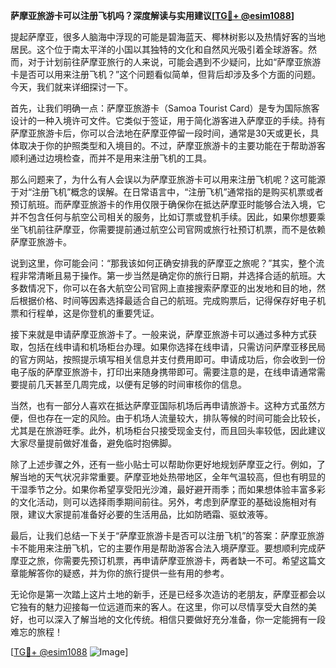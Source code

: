 **萨摩亚旅游卡可以注册飞机吗？深度解读与实用建议[[TG💪+ @esim1088](https://t.me/s/esim1088)]**

提起萨摩亚，很多人脑海中浮现的可能是碧海蓝天、椰林树影以及热情好客的当地居民。这个位于南太平洋的小国以其独特的文化和自然风光吸引着全球游客。然而，对于计划前往萨摩亚旅行的人来说，可能会遇到不少疑问，比如“萨摩亚旅游卡是否可以用来注册飞机？”这个问题看似简单，但背后却涉及多个方面的问题。今天，我们就来详细探讨一下。

首先，让我们明确一点：萨摩亚旅游卡（Samoa Tourist Card）是专为国际旅客设计的一种入境许可文件。它类似于签证，用于简化游客进入萨摩亚的手续。持有萨摩亚旅游卡后，你可以合法地在萨摩亚停留一段时间，通常是30天或更长，具体取决于你的护照类型和入境目的。不过，萨摩亚旅游卡的主要功能在于帮助游客顺利通过边境检查，而并不是用来注册飞机的工具。

那么问题来了，为什么有人会误以为萨摩亚旅游卡可以用来注册飞机呢？这可能源于对“注册飞机”概念的误解。在日常语言中，“注册飞机”通常指的是购买机票或者预订航班。而萨摩亚旅游卡的作用仅限于确保你在抵达萨摩亚时能够合法入境，它并不包含任何与航空公司相关的服务，比如订票或登机手续。因此，如果你想要乘坐飞机前往萨摩亚，你需要提前通过航空公司官网或旅行社预订机票，而不是依赖萨摩亚旅游卡。

说到这里，你可能会问：“那我该如何正确安排我的萨摩亚之旅呢？”其实，整个流程非常清晰且易于操作。第一步当然是确定你的旅行日期，并选择合适的航班。大多数情况下，你可以在各大航空公司官网上直接搜索萨摩亚的出发地和目的地，然后根据价格、时间等因素选择最适合自己的航班。完成购票后，记得保存好电子机票和行程单，这是你登机的重要凭证。

接下来就是申请萨摩亚旅游卡了。一般来说，萨摩亚旅游卡可以通过多种方式获取，包括在线申请和机场柜台办理。如果你选择在线申请，只需访问萨摩亚移民局的官方网站，按照提示填写相关信息并支付费用即可。申请成功后，你会收到一份电子版的萨摩亚旅游卡，打印出来随身携带即可。需要注意的是，在线申请通常需要提前几天甚至几周完成，以便有足够的时间审核你的信息。

当然，也有一部分人喜欢在抵达萨摩亚国际机场后再申请旅游卡。这种方式虽然方便，但也存在一定的风险。由于机场人流量较大，排队等候的时间可能会比较长，尤其是在旅游旺季。此外，机场柜台只接受现金支付，而且回头率较低，因此建议大家尽量提前做好准备，避免临时抱佛脚。

除了上述步骤之外，还有一些小贴士可以帮助你更好地规划萨摩亚之行。例如，了解当地的天气状况非常重要。萨摩亚地处热带地区，全年气温较高，但也有明显的干湿季节之分。如果你希望享受阳光沙滩，最好避开雨季；而如果想体验丰富多彩的文化活动，则可以选择雨季期间前往。另外，考虑到萨摩亚的基础设施相对有限，建议大家提前准备好必要的生活用品，比如防晒霜、驱蚊液等。

最后，让我们总结一下关于“萨摩亚旅游卡是否可以注册飞机”的答案：萨摩亚旅游卡不能用来注册飞机，它的主要作用是帮助游客合法入境萨摩亚。要想顺利完成萨摩亚之旅，你需要先预订机票，再申请萨摩亚旅游卡，两者缺一不可。希望这篇文章能解答你的疑惑，并为你的旅行提供一些有用的参考。

无论你是第一次踏上这片土地的新手，还是已经多次造访的老朋友，萨摩亚都会以它独有的魅力迎接每一位远道而来的客人。在这里，你可以尽情享受大自然的美好，也可以深入了解当地的文化传统。相信只要做好充分准备，你一定能拥有一段难忘的旅程！

[[TG💪+ @esim1088](https://t.me/s/esim1088) ![Image](https://i.postimg.cc/4NQfJmqS/Snipaste-2025-05-13-00-14-12.png)]